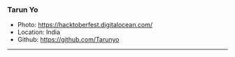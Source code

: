 ### Tarun Yo
- Photo: https://hacktoberfest.digitalocean.com/
- Location: India
- Github: https://github.com/Tarunyo
***
